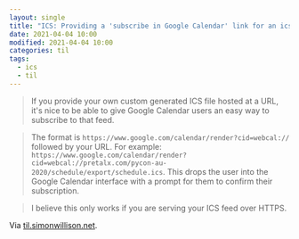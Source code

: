 ```yaml
---
layout: single
title: "ICS: Providing a 'subscribe in Google Calendar' link for an ics feed"
date: 2021-04-04 10:00
modified: 2021-04-04 10:00
categories: til
tags:
  - ics
  - til
---
```


> If you provide your own custom generated ICS file hosted at a URL,
it's nice to be able to give Google Calendar users an easy way to subscribe to that feed.

> The format is `https://www.google.com/calendar/render?cid=webcal://` followed by your URL. For example:
`https://www.google.com/calendar/render?cid=webcal://pretalx.com/pycon-au-2020/schedule/export/schedule.ics`.
This drops the user into the Google Calendar interface with a prompt for them to confirm their subscription.

> I believe this only works if you are serving your ICS feed over HTTPS.

Via [til.simonwillison.net](https://github.com/simonw/til/blob/main/ics/google-calendar-ics-subscribe-link.md).
